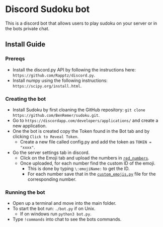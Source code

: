 # Discord Sudoku bot
This is a discord bot that allows users to play sudoku on your server or in the bots private chat.

## Install Guide
### Prereqs 
 - Install the discord.py API by following the instructions here: ```https://github.com/Rapptz/discord.py```.
 - Install numpy using the following instructions: ```https://scipy.org/install.html```.

### Creating the bot
- Install Sudoku by first cloaning the GitHub repository: ```git clone https://github.com/BenRemer/sudoku.git```.
- Go to ```https://discordapp.com/developers/applications/``` and create a new application.
- One the bot is created copy the Token found in the Bot tab and by clicking ```Click to Reveal Token```.
	- Create a new file called config.py and add the token as ```TOKEN = "xxxx"```.
- Go the server settings tab in discord.
	- Click on the Emoji tab and upload the numbers in [`red_numbers`](red_numbers).
	- Once uploaded, for each number find the custom ID of the emoji.
		- This is done by typing ```\:emojiName:``` to get the ID.
		- For each number save that in the [`custom_emojis.py`](custom_emojis.py) file for the corresponding number.

### Running the bot
- Open up a terminal and move into the main folder.
- To start the bot run: ```./bot.py``` if on Unix.
	- If on windows run ```python3 bot.py```.
- Type ```!commands``` into chat to see the bots commands.
